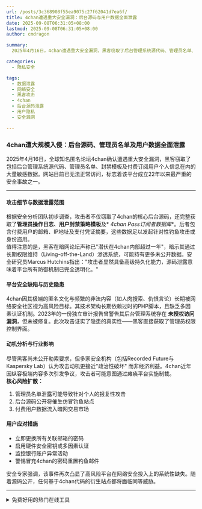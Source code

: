 ```yaml
---
url: /posts/3c368908f55ea9075c27f62041d7ea6f/
title: 4chan遭遇重大安全漏洞：后台源码与用户数据全面泄露
date: 2025-09-08T06:31:05+08:00
lastmod: 2025-09-08T06:31:05+08:00
author: cmdragon

summary:
  2025年4月16日，4chan遭遇重大安全漏洞，黑客窃取了后台管理系统源代码、管理员名单、封禁模板及付费订阅用户个人信息等敏感数据。攻击者声称已潜伏一年，可能持有更多未公开数据。4chan长期依赖过时的技术架构，缺乏多因素认证，此前曾收到安全警告但未修复。此次攻击动机或为政治性破坏，管理员名单和源码泄露可能导致报复性攻击和仿冒站点。用户需立即更换密码、启用多因素认证并监控账户异常活动。

categories:
  - 隐私安全

tags:
  - 数据泄露
  - 网络安全
  - 黑客攻击
  - 4chan
  - 后台源码泄露
  - 用户隐私
  - 安全漏洞

---
```


### **4chan遭大规模入侵：后台源码、管理员名单及用户数据全面泄露**

2025年4月16日，全球知名匿名论坛4chan确认遭遇重大安全漏洞，黑客窃取了包括后台管理系统源代码、管理员名单、封禁模板及付费订阅用户个人信息在内的大量敏感数据。网站目前已无法正常访问，标志着该平台成立22年以来最严重的安全事故之一。

---

#### **攻击细节与数据泄露范围**

根据安全分析团队初步调查，攻击者不仅窃取了4chan的核心后台源码，还完整获取了**管理员操作日志**、**用户封禁策略模板**及*
*4chan Pass订阅者数据库**。后者包含付费用户的邮箱、IP地址及支付凭证摘要，这些数据足以发起针对性钓鱼攻击或身份盗用。  
值得注意的是，黑客在暗网论坛声称已"潜伏在4chan内部超过一年"，暗示其通过长期权限维持（Living-off-the-Land）渗透系统，可能持有更多未公开数据。安全研究员Marcus
Hutchins指出："攻击者显然具备高级持久化能力，源码泄露意味着平台所有防御机制已完全透明化。"

#### **平台安全缺陷与历史隐患**

4chan因其极端的匿名文化与频繁的非法内容（如人肉搜索、仇恨言论）长期被网络安全社区视为高风险目标。其技术架构长期依赖过时的PHP脚本，且缺乏多因素认证机制。2023年的一份独立审计报告曾警告其后台管理系统存在
**未授权访问漏洞**，但未被修复。此次攻击证实了隐患的真实性——黑客直接获取了管理员权限控制界面。

#### **动机分析与行业影响**

尽管黑客尚未公开勒索要求，但多家安全机构（包括Recorded Future与Kaspersky Lab）认为攻击动机更接近"政治性破坏"
而非经济利益。4chan近年因纵容极端内容多次引发争议，攻击者可能意图通过瘫痪平台实施制裁。  
**核心风险扩散：**

1. 管理员名单泄露可能导致针对个人的报复性攻击
2. 后台源码公开将催生仿冒钓鱼站点
3. 付费用户数据流入暗网交易市场

#### **用户应对措施**

- 立即更换所有关联邮箱的密码
- 启用硬件安全密钥或多因素认证
- 监控银行账户异常活动
- 警惕冒充4chan的密码重置钓鱼邮件

安全专家强调，该事件再次凸显了高风险平台在网络安全投入上的系统性缺失。随着源码公开，任何基于4chan代码的衍生站点都将面临同等威胁。

---

<details>
<summary>免费好用的热门在线工具</summary>

- [歌词生成工具 - 应用商店 | By cmdragon](https://tools.cmdragon.cn/zh/apps/lyrics-generator)
- [网盘资源聚合搜索 - 应用商店 | By cmdragon](https://tools.cmdragon.cn/zh/apps/cloud-drive-search)
- [ASCII字符画生成器 - 应用商店 | By cmdragon](https://tools.cmdragon.cn/zh/apps/ascii-art-generator)
- [JSON Web Tokens 工具 - 应用商店 | By cmdragon](https://tools.cmdragon.cn/zh/apps/jwt-tool)
- [Bcrypt 密码工具 - 应用商店 | By cmdragon](https://tools.cmdragon.cn/zh/apps/bcrypt-tool)
- [GIF 合成器 - 应用商店 | By cmdragon](https://tools.cmdragon.cn/zh/apps/gif-composer)
- [GIF 分解器 - 应用商店 | By cmdragon](https://tools.cmdragon.cn/zh/apps/gif-decomposer)
- [文本隐写术 - 应用商店 | By cmdragon](https://tools.cmdragon.cn/zh/apps/text-steganography)
- [CMDragon 在线工具 - 高级AI工具箱与开发者套件 | 免费好用的在线工具](https://tools.cmdragon.cn/zh)
- [应用商店 - 发现1000+提升效率与开发的AI工具和实用程序 | 免费好用的在线工具](https://tools.cmdragon.cn/zh/apps?category=trending)
- [CMDragon 更新日志 - 最新更新、功能与改进 | 免费好用的在线工具](https://tools.cmdragon.cn/zh/changelog)
- [支持我们 - 成为赞助者 | 免费好用的在线工具](https://tools.cmdragon.cn/zh/sponsor)
- [AI文本生成图像 - 应用商店 | 免费好用的在线工具](https://tools.cmdragon.cn/zh/apps/text-to-image-ai)
- [临时邮箱 - 应用商店 | 免费好用的在线工具](https://tools.cmdragon.cn/zh/apps/temp-email)
- [二维码解析器 - 应用商店 | 免费好用的在线工具](https://tools.cmdragon.cn/zh/apps/qrcode-parser)
- [文本转思维导图 - 应用商店 | 免费好用的在线工具](https://tools.cmdragon.cn/zh/apps/text-to-mindmap)
- [正则表达式可视化工具 - 应用商店 | 免费好用的在线工具](https://tools.cmdragon.cn/zh/apps/regex-visualizer)
- [文件隐写工具 - 应用商店 | 免费好用的在线工具](https://tools.cmdragon.cn/zh/apps/steganography-tool)
- [IPTV 频道探索器 - 应用商店 | 免费好用的在线工具](https://tools.cmdragon.cn/zh/apps/iptv-explorer)
- [快传 - 应用商店 | 免费好用的在线工具](https://tools.cmdragon.cn/zh/apps/snapdrop)
- [随机抽奖工具 - 应用商店 | 免费好用的在线工具](https://tools.cmdragon.cn/zh/apps/lucky-draw)
- [动漫场景查找器 - 应用商店 | 免费好用的在线工具](https://tools.cmdragon.cn/zh/apps/anime-scene-finder)
- [时间工具箱 - 应用商店 | 免费好用的在线工具](https://tools.cmdragon.cn/zh/apps/time-toolkit)
- [网速测试 - 应用商店 | 免费好用的在线工具](https://tools.cmdragon.cn/zh/apps/speed-test)
- [AI 智能抠图工具 - 应用商店 | 免费好用的在线工具](https://tools.cmdragon.cn/zh/apps/background-remover)
- [背景替换工具 - 应用商店 | 免费好用的在线工具](https://tools.cmdragon.cn/zh/apps/background-replacer)
- [艺术二维码生成器 - 应用商店 | 免费好用的在线工具](https://tools.cmdragon.cn/zh/apps/artistic-qrcode)
- [Open Graph 元标签生成器 - 应用商店 | 免费好用的在线工具](https://tools.cmdragon.cn/zh/apps/open-graph-generator)
- [图像对比工具 - 应用商店 | 免费好用的在线工具](https://tools.cmdragon.cn/zh/apps/image-comparison)
- [图片压缩专业版 - 应用商店 | 免费好用的在线工具](https://tools.cmdragon.cn/zh/apps/image-compressor)
- [密码生成器 - 应用商店 | 免费好用的在线工具](https://tools.cmdragon.cn/zh/apps/password-generator)
- [SVG优化器 - 应用商店 | 免费好用的在线工具](https://tools.cmdragon.cn/zh/apps/svg-optimizer)
- [调色板生成器 - 应用商店 | 免费好用的在线工具](https://tools.cmdragon.cn/zh/apps/color-palette)
- [在线节拍器 - 应用商店 | 免费好用的在线工具](https://tools.cmdragon.cn/zh/apps/online-metronome)
- [IP归属地查询 - 应用商店 | 免费好用的在线工具](https://tools.cmdragon.cn/zh/apps/ip-geolocation)
- [CSS网格布局生成器 - 应用商店 | 免费好用的在线工具](https://tools.cmdragon.cn/zh/apps/css-grid-layout)
- [邮箱验证工具 - 应用商店 | 免费好用的在线工具](https://tools.cmdragon.cn/zh/apps/email-validator)
- [书法练习字帖 - 应用商店 | 免费好用的在线工具](https://tools.cmdragon.cn/zh/apps/calligraphy-practice)
- [金融计算器套件 - 应用商店 | 免费好用的在线工具](https://tools.cmdragon.cn/zh/apps/finance-calculator-suite)
- [中国亲戚关系计算器 - 应用商店 | 免费好用的在线工具](https://tools.cmdragon.cn/zh/apps/chinese-kinship-calculator)
- [Protocol Buffer 工具箱 - 应用商店 | 免费好用的在线工具](https://tools.cmdragon.cn/zh/apps/protobuf-toolkit)
- [IP归属地查询 - 应用商店 | 免费好用的在线工具](https://tools.cmdragon.cn/zh/apps/ip-geolocation)
- [图片无损放大 - 应用商店 | 免费好用的在线工具](https://tools.cmdragon.cn/zh/apps/image-upscaler)
- [文本比较工具 - 应用商店 | 免费好用的在线工具](https://tools.cmdragon.cn/zh/apps/text-compare)
- [IP批量查询工具 - 应用商店 | 免费好用的在线工具](https://tools.cmdragon.cn/zh/apps/ip-batch-lookup)
- [域名查询工具 - 应用商店 | 免费好用的在线工具](https://tools.cmdragon.cn/zh/apps/domain-finder)
- [DNS工具箱 - 应用商店 | 免费好用的在线工具](https://tools.cmdragon.cn/zh/apps/dns-toolkit)
- [网站图标生成器 - 应用商店 | 免费好用的在线工具](https://tools.cmdragon.cn/zh/apps/favicon-generator)
- [XML Sitemap](https://tools.cmdragon.cn/sitemap_index.xml)

</details>
